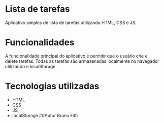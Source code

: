 # Lista de tarefas
 Aplicativo simples de lista de tarefas utilizando HTML, CSS e JS. 
# Funcionalidades 
A funcionalidade principal do aplicativo é permitir que o usuário crie e delete tarefas. 
 Todas as tarefas são armazenadas localmente no navegador utilizando o localStorage.
# Tecnologias utilizadas
- HTML 
- CSS
- JS
- localStorage
##Autor
Bruno Fitti
